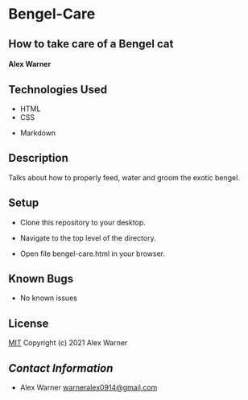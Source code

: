 # Bengel-Care

## How to take care of a Bengel cat


#### Alex Warner


## Technologies Used

- HTML
- CSS
* Markdown

## Description

Talks about how to properly feed, water and groom the exotic bengel.

## Setup

- Clone this repository to your desktop.

- Navigate to the top level of the directory.

- Open file bengel-care.html in your browser.

## Known Bugs

- No known issues

## License

[MIT](https://en.wikipedia.org/wiki/MIT_License)
Copyright (c) 2021 Alex Warner

## _Contact Information_

* Alex Warner warneralex0914@gmail.com